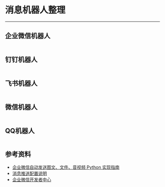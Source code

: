 
# 消息机器人整理

---


## 企业微信机器人
```.text

```


## 钉钉机器人
```.text

```


## 飞书机器人
```.text

```


## 微信机器人
```.text

```


## QQ机器人
```.text

```






## 参考资料
- [企业微信自动发送图文、文件、音视频 Python 实现指南](https://blog.csdn.net/Hahafantuan/article/details/149225097)
- [消息推送配置说明](https://developer.work.weixin.qq.com/document/path/91770#markdown-v2%E7%B1%BB%E5%9E%8B)
- [企业微信开发者中心](https://developer.work.weixin.qq.com/)

